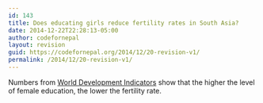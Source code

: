 ```yaml
---
id: 143
title: Does educating girls reduce fertility rates in South Asia?
date: 2014-12-22T22:28:13-05:00
author: codefornepal
layout: revision
guid: https://codefornepal.org/2014/12/20-revision-v1/
permalink: /2014/12/20-revision-v1/
---
```

Numbers from <a href="http://data.worldbank.org/indicator/SP.DYN.TFRT.IN" target="_blank">World Development Indicators</a> show that the higher the level of female education, the lower the fertility rate.